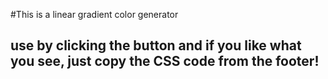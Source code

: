 #This is a linear gradient color generator

## use by clicking the button and if you like what you see, just copy the CSS code from the footer!
